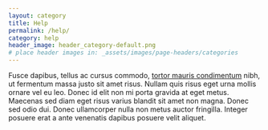 ```yaml
---
layout: category
title: Help
permalink: /help/
category: help
header_image: header_category-default.png
# place header images in: _assets/images/page-headers/categories
---
```

Fusce dapibus, tellus ac cursus commodo, [tortor mauris condimentum](https://ello.co) nibh, ut fermentum massa justo sit amet risus. Nullam quis risus eget urna mollis ornare vel eu leo. Donec id elit non mi porta gravida at eget metus. Maecenas sed diam eget risus varius blandit sit amet non magna. Donec sed odio dui. Donec ullamcorper nulla non metus auctor fringilla. Integer posuere erat a ante venenatis dapibus posuere velit aliquet.
